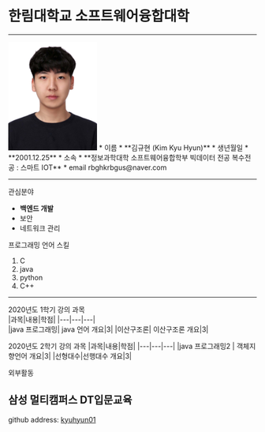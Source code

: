# 한림대학교 소프트웨어융합대학
---
<img src=증명사진.jpg height=220 width=180>
* 이름   
* **김규현 (Kim Kyu Hyun)**    
* 생년월일   
* **2001.12.25**   
* 소속   
* **정보과학대학 소프트웨어융합학부 빅데이터 전공
복수전공 : 스마트 IOT**   
* email
rbghkrbgus@naver.com   

-------------

관심분야   
*  **백엔드 개발**
* 보안
* 네트워크 관리   

프로그래밍 언어 스킬
1. C
2. java
3. python
4. C++   


---------------

2020년도 1학기 강의 과목   
|과목|내용|학점|
|---|---|---|   
|java 프로그래밍| java 언어 개요|3|
|이산구조론| 이산구조론 개요|3|

2020년도 2학기 강의 과목
|과목|내용|학점|
|---|---|---|
|java 프로그래밍2 | 객체지향언어 개요|3|
|선형대수|선행대수 개요|3|

외부활동

삼성 멀티캠퍼스 DT입문교육
---
github address: [kyuhyun01][github] 

[github]:http://github.com/kyuhyun01 




